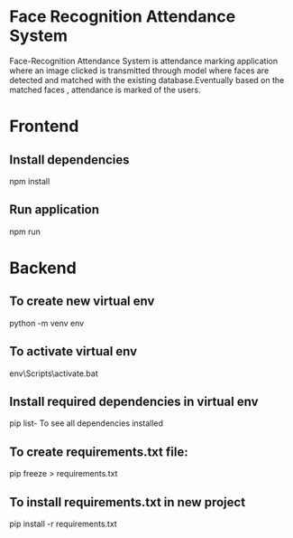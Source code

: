 # Face Recognition Attendance System

Face-Recognition Attendance System is attendance marking application where an image clicked is transmitted through 
model where faces are detected and matched with the existing database.Eventually
based on the matched faces , attendance is marked of the users.

# Frontend

## Install dependencies
npm install

## Run application
npm run

# Backend

## To create new virtual env
python -m venv env

## To activate virtual env
env\Scripts\activate.bat

## Install required dependencies in virtual env
pip list- To see all dependencies installed

## To create requirements.txt file:
pip freeze > requirements.txt

## To install requirements.txt in new project
pip install -r requirements.txt

